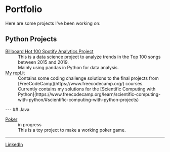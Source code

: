# Portfolio
Here are some projects I've been working on: 

## Python Projects

<dl>
  <dt> <a href="https://mrrufs.github.io/Hot_100">Billboard Hot 100 Spotify Analytics Project</a> </dt>
  <dd>This is a data science project to analyze trends in the Top 100 songs between 2015 and 2019. 
  <br>Mainly using pandas in Python for data analysis.</dd>
  <dt> <a href="https://repl.it/@mrrufs">My repl.it</a> </dt>
  <dd> Contains some coding challenge solutions to the final projects from [FreeCodeCamp](https://www.freecodecamp.org/) courses. 
  <br>Currently contains my solutions for the [Scientific Computing with Python](https://www.freecodecamp.org/learn/scientific-computing-with-python/#scientific-computing-with-python-projects) </dd>
</dl>
---
## Java
<dl> 
  <dt><a href="https://github.com/mrrufs/Poker"> Poker </a> </dt>
  <dd>in progress
<br>This is a toy project to make a working poker game. 
<br></dd>
</dl>

---

[LinkedIn](https://www.linkedin.com/in/rdramanathan/) 
